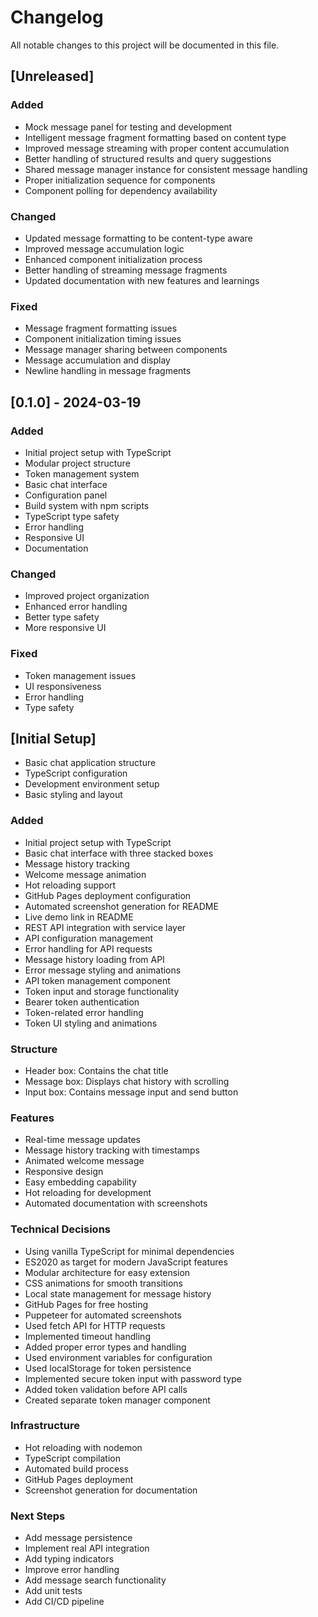 # Changelog

All notable changes to this project will be documented in this file.

## [Unreleased]

### Added
- Mock message panel for testing and development
- Intelligent message fragment formatting based on content type
- Improved message streaming with proper content accumulation
- Better handling of structured results and query suggestions
- Shared message manager instance for consistent message handling
- Proper initialization sequence for components
- Component polling for dependency availability

### Changed
- Updated message formatting to be content-type aware
- Improved message accumulation logic
- Enhanced component initialization process
- Better handling of streaming message fragments
- Updated documentation with new features and learnings

### Fixed
- Message fragment formatting issues
- Component initialization timing issues
- Message manager sharing between components
- Message accumulation and display
- Newline handling in message fragments

## [0.1.0] - 2024-03-19

### Added
- Initial project setup with TypeScript
- Modular project structure
- Token management system
- Basic chat interface
- Configuration panel
- Build system with npm scripts
- TypeScript type safety
- Error handling
- Responsive UI
- Documentation

### Changed
- Improved project organization
- Enhanced error handling
- Better type safety
- More responsive UI

### Fixed
- Token management issues
- UI responsiveness
- Error handling
- Type safety

## [Initial Setup]
- Basic chat application structure
- TypeScript configuration
- Development environment setup
- Basic styling and layout

### Added
- Initial project setup with TypeScript
- Basic chat interface with three stacked boxes
- Message history tracking
- Welcome message animation
- Hot reloading support
- GitHub Pages deployment configuration
- Automated screenshot generation for README
- Live demo link in README
- REST API integration with service layer
- API configuration management
- Error handling for API requests
- Message history loading from API
- Error message styling and animations
- API token management component
- Token input and storage functionality
- Bearer token authentication
- Token-related error handling
- Token UI styling and animations

### Structure
- Header box: Contains the chat title
- Message box: Displays chat history with scrolling
- Input box: Contains message input and send button

### Features
- Real-time message updates
- Message history tracking with timestamps
- Animated welcome message
- Responsive design
- Easy embedding capability
- Hot reloading for development
- Automated documentation with screenshots

### Technical Decisions
- Using vanilla TypeScript for minimal dependencies
- ES2020 as target for modern JavaScript features
- Modular architecture for easy extension
- CSS animations for smooth transitions
- Local state management for message history
- GitHub Pages for free hosting
- Puppeteer for automated screenshots
- Used fetch API for HTTP requests
- Implemented timeout handling
- Added proper error types and handling
- Used environment variables for configuration
- Used localStorage for token persistence
- Implemented secure token input with password type
- Added token validation before API calls
- Created separate token manager component

### Infrastructure
- Hot reloading with nodemon
- TypeScript compilation
- Automated build process
- GitHub Pages deployment
- Screenshot generation for documentation

### Next Steps
- Add message persistence
- Implement real API integration
- Add typing indicators
- Improve error handling
- Add message search functionality
- Add unit tests
- Add CI/CD pipeline 